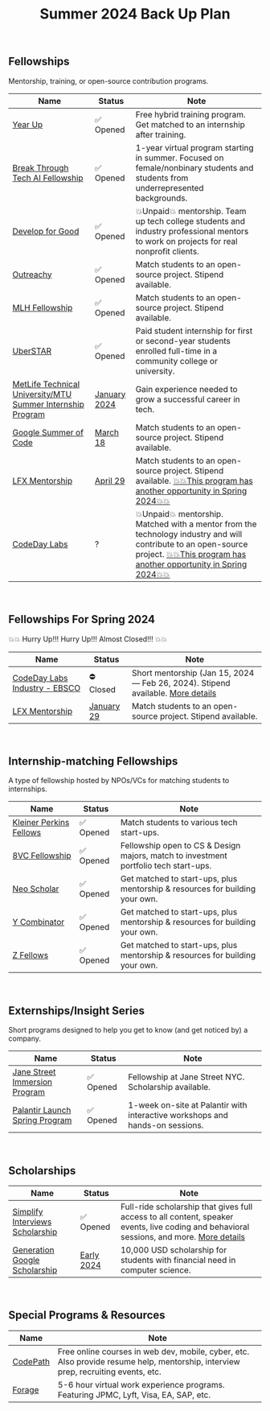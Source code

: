 <h1 align="center">
Summer 2024 Back Up Plan
</h1>

<br/>

## Fellowships
Mentorship, training, or open-source contribution programs.

| Name | Status | Note |
| ---- | ------ | ---- | 
| [Year Up](https://www.yearup.org/students) | ✅ Opened | Free hybrid training program. Get matched to an internship after training. |
| [Break Through Tech AI Fellowship](https://tech.cornell.edu/impact/break-through-tech/break-through-ai/) | ✅ Opened | 1-year virtual program starting in summer. Focused on female/nonbinary students and students from underrepresented backgrounds.|
| [Develop for Good](https://www.developforgood.org/for-students) | ✅ Opened | 💥Unpaid💥 mentorship. Team up tech college students and industry professional mentors to work on projects for real nonprofit clients. |
| [Outreachy](https://www.outreachy.org/apply/eligibility/) | ✅ Opened | Match students to an open-source project. Stipend available. |
| [MLH Fellowship](https://fellowship.mlh.io/programs/software-engineering) | ✅ Opened | Match students to an open-source project. Stipend available. |
| [UberSTAR](https://university-uber.icims.com/jobs/126368/job?mobile=false&width=1030&height=500&bga=true&needsRedirect=false&jan1offset=-300&jun1offset=-240) | ✅ Opened | Paid student internship for first or second-year students enrolled full-time in a community college or university. |
| [MetLife Technical University/MTU Summer Internship Program](https://www.metlifecareers.com/ml/Blog?folderId=940) | [January 2024](https://www.metlifecareers.com/ml/Blog?folderId=940) | Gain experience needed to grow a successful career in tech. |
| [Google Summer of Code](https://summerofcode.withgoogle.com/) | [March 18](https://developers.google.com/open-source/gsoc/timeline) | Match students to an open-source project. Stipend available. |
| [LFX Mentorship](https://mentorship.lfx.linuxfoundation.org/#projects_all) | [April 29](https://github.com/cncf/mentoring/blob/main/programs/lfx-mentorship/2024/02-Jun-Aug/README.md) | Match students to an open-source project. Stipend available. [💥💥This program has another opportunity in Spring 2024💥💥](#fellowships-for-spring-2024) |
| [CodeDay Labs](https://labs.codeday.org/) | ? | 💥Unpaid💥 mentorship. Matched with a mentor from the technology industry and will contribute to an open-source project. [💥💥This program has another opportunity in Spring 2024💥💥](#fellowships-for-spring-2024)|

<br/>

## Fellowships For Spring 2024
💥💥 Hurry Up!!! Hurry Up!!! Almost Closed!!! 💥💥

| Name | Status | Note |
| ---- | ------ | ---- | 
| [CodeDay Labs Industry - EBSCO](https://labs.codeday.org/apply) | ⛔ Closed | Short mentorship (Jan 15, 2024 — Feb 26, 2024). Stipend available. [More details](https://github.com/SophieNguyen113/Summer-2024-Back-Up-Plan/blob/main/CodeDay%20Labs%20Spring%2024.png) |  
| [LFX Mentorship](https://mentorship.lfx.linuxfoundation.org/#projects_all) | [January 29](https://github.com/cncf/mentoring/tree/main/programs/lfx-mentorship/2024/01-Mar-May) | Match students to an open-source project. Stipend available. |

<br/>

## Internship-matching Fellowships
A type of fellowship hosted by NPOs/VCs for matching students to internships.

| Name | Status | Note |
| ---- | ---- | ---- |
| [Kleiner Perkins Fellows](https://jobs.ashbyhq.com/kleinerperkinsfellows) | ✅ Opened | Match students to various tech start-ups. |
| [8VC Fellowship](https://www.8vc.com/fellowships) | ✅ Opened | Fellowship open to CS & Design majors, match to investment portfolio tech start-ups. |
| [Neo Scholar](https://neo.com/scholars) | ✅ Opened | Get matched to start-ups, plus mentorship & resources for building your own. |
| [Y Combinator](https://www.ycombinator.com/apply) | ✅ Opened | Get matched to start-ups, plus mentorship & resources for building your own. |
| [Z Fellows](https://www.zfellows.com/) | ✅ Opened | Get matched to start-ups, plus mentorship & resources for building your own. |

<br/>

## Externships/Insight Series
Short programs designed to help you get to know (and get noticed by) a company.

| Name | Status | Note |
| ---- | ---- | ---- |
| [Jane Street Immersion Program](https://www.janestreet.com/join-jane-street/programs-and-events/jsip/) | ✅ Opened | Fellowship at Jane Street NYC. Scholarship available. |
| [Palantir Launch Spring Program](https://jobs.lever.co/palantir/220a225d-2f9c-4ee2-b28a-3a9683acb3ec) | ✅ Opened | 1-week on-site at Palantir with interactive workshops and hands-on sessions. |

<br/>

## Scholarships

| Name | Status | Note |
| ---- | ---- | ---- |
| [Simplify Interviews Scholarship](https://lnkd.in/gBfKe_NW) | ✅ Opened | Full-ride scholarship that gives full access to all content, speaker events, live coding and behavioral sessions, and more. [More details](https://www.simplifyinterviews.com/) |
| [Generation Google Scholarship](https://buildyourfuture.withgoogle.com/scholarships/generation-google-scholarship) | [Early 2024](https://buildyourfuture.withgoogle.com/scholarships/generation-google-scholarship) | 10,000 USD scholarship for students with financial need in computer science. |

<br/>

## Special Programs & Resources

| Name | Note |
| ---- | ---- |
| [CodePath](https://www.codepath.org/plan-your-codepath) | Free online courses in web dev, mobile, cyber, etc. Also provide resume help, mentorship, interview prep, recruiting events, etc. |
| [Forage](https://www.theforage.com/) | 5-6 hour virtual work experience programs. Featuring JPMC, Lyft, Visa, EA, SAP, etc. |

<br/>
